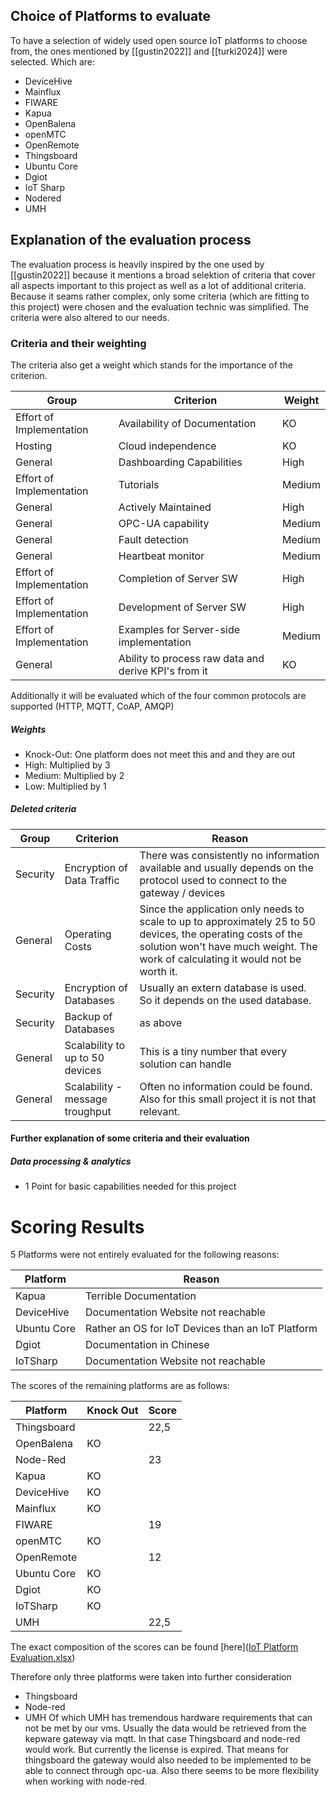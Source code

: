 ## Choice of Platforms to evaluate
To have a selection of widely used open source IoT platforms to choose from, the ones mentioned by [[gustin2022]] and [[turki2024]] were selected. Which are:

- DeviceHive
- Mainflux
- FIWARE
- Kapua
- OpenBalena
- openMTC
- OpenRemote
- Thingsboard
- Ubuntu Core
- Dgiot
- IoT Sharp
- Nodered
- UMH

## Explanation of the evaluation process
The evaluation process is heavily inspired by the one used by [[gustin2022]] because it mentions a broad selektion of criteria that cover all aspects important to this project as well as a lot of additional criteria. Because it seams rather complex, only some criteria (which are fitting to this project) were chosen and the evaluation technic was simplified. The criteria were also altered to our needs.

### Criteria and their weighting
The criteria also get a weight which stands for the importance of the criterion.

| Group                    | Criterion                                            | Weight |
| ------------------------ | ---------------------------------------------------- | ------ |
| Effort of Implementation | Availability of Documentation                        | KO     |
| Hosting                  | Cloud independence                                   | KO     |
| General                  | Dashboarding Capabilities                            | High   |
| Effort of Implementation | Tutorials                                            | Medium |
| General                  | Actively Maintained                                  | High   |
| General                  | OPC-UA capability                                    | Medium |
| General                  | Fault detection                                      | Medium |
| General                  | Heartbeat monitor                                    | Medium |
| Effort of Implementation | Completion of Server SW                              | High   |
| Effort of Implementation | Development of Server SW                             | High   |
| Effort of Implementation | Examples for Server-side implementation              | Medium |
| General                  | Ability to process raw data and derive KPI's from it | KO     |
Additionally it will be evaluated which of the four common protocols are supported (HTTP, MQTT, CoAP, AMQP)
##### Weights
- Knock-Out: One platform does not meet this and and they are out
- High: Multiplied by 3
- Medium: Multiplied by 2
- Low: Multiplied by 1

##### Deleted criteria

| Group    | Criterion                       | Reason                                                                                                                                                                                           |
| -------- | ------------------------------- | ------------------------------------------------------------------------------------------------------------------------------------------------------------------------------------------------ |
| Security | Encryption of Data Traffic      | There was consistently no information available and usually depends on the protocol used to connect to the gateway / devices                                                                     |
| General  | Operating Costs                 | Since the application only needs to scale to up to approximately 25 to 50 devices, the operating costs of the solution won't have much weight. The work of calculating it would not be worth it. |
| Security | Encryption of Databases         | Usually an extern database is used. So it depends on the used database.                                                                                                                          |
| Security | Backup of Databases             | as above                                                                                                                                                                                         |
| General  | Scalability to up to 50 devices | This is a tiny number that every solution can handle                                                                                                                                             |
| General  | Scalability - message troughput | Often no information could be found. Also for this small project it is not that relevant.                                                                                                        |


#### Further explanation of some criteria and their evaluation

##### Data processing & analytics
- 1 Point for basic capabilities needed for this project


# Scoring Results

5 Platforms were not entirely evaluated for the following reasons:

| Platform    | Reason                                            |
| ----------- | ------------------------------------------------- |
| Kapua       | Terrible Documentation                            |
| DeviceHive  | Documentation Website not reachable               |
| Ubuntu Core | Rather an OS for IoT Devices than an IoT Platform |
| Dgiot       | Documentation in Chinese                          |
| IoTSharp    | Documentation Website not reachable               |

The scores of the remaining platforms are as follows:

| Platform    | Knock Out | Score |
| ----------- | --------- | ----- |
| Thingsboard |           | 22,5  |
| OpenBalena  | KO        |       |
| Node-Red    |           | 23    |
| Kapua       | KO        |       |
| DeviceHive  | KO        |       |
| Mainflux    | KO        |       |
| FIWARE      |           | 19    |
| openMTC     | KO        |       |
| OpenRemote  |           | 12    |
| Ubuntu Core | KO        |       |
| Dgiot       | KO        |       |
| IoTSharp    | KO        |       |
| UMH         |           | 22,5  |
The exact composition of the scores can be found [here]([IoT Platform Evaluation.xlsx](https://itagroupde-my.sharepoint.com/:x:/r/personal/n_harrje_ita-academy_de/_layouts/15/Doc.aspx?sourcedoc=%7BF59EF4D0-645B-4786-BA7E-75B097DF621F%7D&file=IoT%20Platform%20Evaluation.xlsx&action=default&mobileredirect=true&DefaultItemOpen=1&ct=1743492254206&wdOrigin=OFFICECOM-WEB.MAIN.EDGEWORTH&cid=45941f4d-e469-46f7-bbc6-b99541c3fc30&wdPreviousSessionSrc=HarmonyWeb&wdPreviousSession=fd834ed8-55c7-4553-ab48-7862ff76f2a7))

Therefore only three platforms were taken into further consideration
- Thingsboard
- Node-red
- UMH
Of which UMH has tremendous hardware requirements that can not be met by our vms.
Usually the data would be retrieved from the kepware gateway via mqtt. In that case Thingsboard and node-red would work. But currently the license is expired. That means for thingsboard the gateway would also needed to be implemented to be able to connect through opc-ua. Also there seems to be more flexibility when working with node-red.